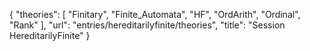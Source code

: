 {
    "theories": [
        "Finitary",
        "Finite_Automata",
        "HF",
        "OrdArith",
        "Ordinal",
        "Rank"
    ],
    "url": "entries/hereditarilyfinite/theories",
    "title": "Session HereditarilyFinite"
}
